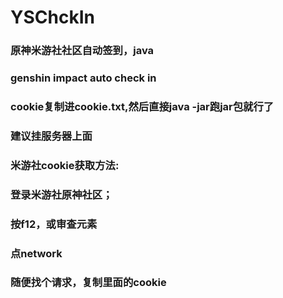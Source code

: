 # YSChckIn
### 原神米游社社区自动签到，java
### genshin impact auto check in
### cookie复制进cookie.txt,然后直接java -jar跑jar包就行了
### 建议挂服务器上面
### 米游社cookie获取方法:
 ###  登录米游社原神社区；
 ###  按f12，或审查元素
 ###  点network
 ###  随便找个请求，复制里面的cookie
